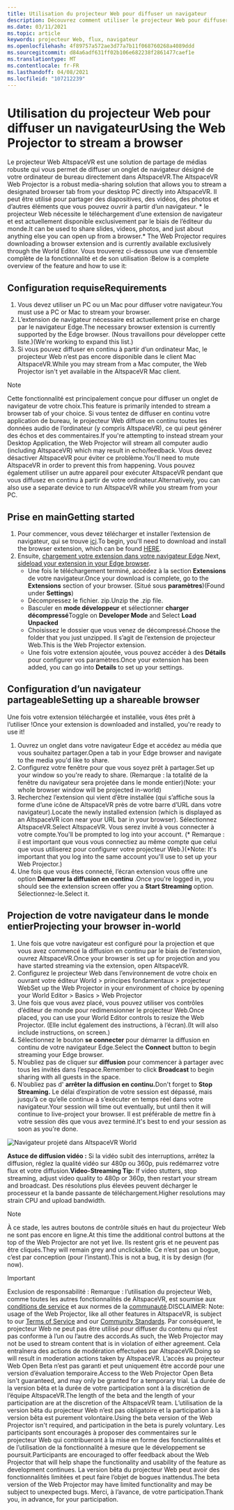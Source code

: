 ```yaml
---
title: Utilisation du projecteur Web pour diffuser un navigateur
description: Découvrez comment utiliser le projecteur Web pour diffuser du contenu à partir d’un navigateur désigné dans des expériences AltspaceVR.
ms.date: 03/11/2021
ms.topic: article
keywords: projecteur Web, flux, navigateur
ms.openlocfilehash: 4f89757a572ae3d77a7b11f068760268a4089ddd
ms.sourcegitcommit: d84a6adf631ff02b106e682238f2861477caef1e
ms.translationtype: MT
ms.contentlocale: fr-FR
ms.lasthandoff: 04/08/2021
ms.locfileid: "107212239"
---
```

# <a name="using-the-web-projector-to-stream-a-browser"></a><span data-ttu-id="8d758-104">Utilisation du projecteur Web pour diffuser un navigateur</span><span class="sxs-lookup"><span data-stu-id="8d758-104">Using the Web Projector to stream a browser</span></span>

<span data-ttu-id="8d758-105">Le projecteur Web AltspaceVR est une solution de partage de médias robuste qui vous permet de diffuser un onglet de navigateur désigné de votre ordinateur de bureau directement dans AltspaceVR.</span><span class="sxs-lookup"><span data-stu-id="8d758-105">The AltspaceVR Web Projector is a robust media-sharing solution that allows you to stream a designated browser tab from your desktop PC directly into AltspaceVR.</span></span> <span data-ttu-id="8d758-106">Il peut être utilisé pour partager des diapositives, des vidéos, des photos et d’autres éléments que vous pouvez ouvrir à partir d’un navigateur. \* le projecteur Web nécessite le téléchargement d’une extension de navigateur et est actuellement disponible exclusivement par le biais de l’éditeur du monde.</span><span class="sxs-lookup"><span data-stu-id="8d758-106">It can be used to share slides, videos, photos, and just about anything else you can open up from a browser.\* The Web Projector requires downloading a browser extension and is currently available exclusively through the World Editor.</span></span> <span data-ttu-id="8d758-107">Vous trouverez ci-dessous une vue d’ensemble complète de la fonctionnalité et de son utilisation :</span><span class="sxs-lookup"><span data-stu-id="8d758-107">Below is a complete overview of the feature and how to use it:</span></span>

## <a name="requirements"></a><span data-ttu-id="8d758-108">Configuration requise</span><span class="sxs-lookup"><span data-stu-id="8d758-108">Requirements</span></span>

1. <span data-ttu-id="8d758-109">Vous devez utiliser un PC ou un Mac pour diffuser votre navigateur.</span><span class="sxs-lookup"><span data-stu-id="8d758-109">You must use a PC or Mac to stream your browser.</span></span>
2. <span data-ttu-id="8d758-110">L’extension de navigateur nécessaire est actuellement prise en charge par le navigateur Edge.</span><span class="sxs-lookup"><span data-stu-id="8d758-110">The necessary browser extension is currently supported by the Edge browser.</span></span> <span data-ttu-id="8d758-111">(Nous travaillons pour développer cette liste.)</span><span class="sxs-lookup"><span data-stu-id="8d758-111">(We're working to expand this list.)</span></span>
3. <span data-ttu-id="8d758-112">Si vous pouvez diffuser en continu à partir d’un ordinateur Mac, le projecteur Web n’est pas encore disponible dans le client Mac AltspaceVR.</span><span class="sxs-lookup"><span data-stu-id="8d758-112">While you may stream from a Mac computer, the Web Projector isn't yet available in the AltspaceVR Mac client.</span></span>

> [!NOTE]
> <span data-ttu-id="8d758-113">Cette fonctionnalité est principalement conçue pour diffuser un onglet de navigateur de votre choix.</span><span class="sxs-lookup"><span data-stu-id="8d758-113">This feature is primarily intended to stream a browser tab of your choice.</span></span> <span data-ttu-id="8d758-114">Si vous tentez de diffuser en continu votre application de bureau, le projecteur Web diffuse en continu toutes les données audio de l’ordinateur (y compris AltspaceVR), ce qui peut générer des échos et des commentaires.</span><span class="sxs-lookup"><span data-stu-id="8d758-114">If you're attempting to instead stream your Desktop Application, the Web Projector will stream all computer audio (including AltspaceVR) which may result in echo/feedback.</span></span> <span data-ttu-id="8d758-115">Vous devez désactiver AltspaceVR pour éviter ce problème.</span><span class="sxs-lookup"><span data-stu-id="8d758-115">You'll need to mute AltspaceVR in order to prevent this from happening.</span></span> <span data-ttu-id="8d758-116">Vous pouvez également utiliser un autre appareil pour exécuter AltspaceVR pendant que vous diffusez en continu à partir de votre ordinateur.</span><span class="sxs-lookup"><span data-stu-id="8d758-116">Alternatively, you can also use a separate device to run AltspaceVR while you stream from your PC.</span></span>

## <a name="getting-started"></a><span data-ttu-id="8d758-117">Prise en main</span><span class="sxs-lookup"><span data-stu-id="8d758-117">Getting started</span></span>

1. <span data-ttu-id="8d758-118">Pour commencer, vous devez télécharger et installer l’extension de navigateur, qui se trouve [ici](https://account.altvr.com/web_projector).</span><span class="sxs-lookup"><span data-stu-id="8d758-118">To begin, you'll need to download and install the browser extension, which can be found [HERE](https://account.altvr.com/web_projector).</span></span>
2. <span data-ttu-id="8d758-119">Ensuite, [chargement votre extension dans votre navigateur Edge](https://docs.microsoft.com/microsoft-edge/extensions-chromium/getting-started/extension-sideloading).</span><span class="sxs-lookup"><span data-stu-id="8d758-119">Next, [sideload your extension in your Edge browser](https://docs.microsoft.com/microsoft-edge/extensions-chromium/getting-started/extension-sideloading).</span></span>
    * <span data-ttu-id="8d758-120">Une fois le téléchargement terminé, accédez à la section **Extensions** de votre navigateur.</span><span class="sxs-lookup"><span data-stu-id="8d758-120">Once your download is complete, go to the **Extensions** section of your browser.</span></span> <span data-ttu-id="8d758-121">(Situé sous **paramètres**)</span><span class="sxs-lookup"><span data-stu-id="8d758-121">(Found under **Settings**)</span></span>
    * <span data-ttu-id="8d758-122">Décompressez le fichier. zip.</span><span class="sxs-lookup"><span data-stu-id="8d758-122">Unzip the .zip file.</span></span>
    * <span data-ttu-id="8d758-123">Basculer en **mode développeur** et sélectionner **charger décompressé**</span><span class="sxs-lookup"><span data-stu-id="8d758-123">Toggle on **Developer Mode** and Select **Load Unpacked**</span></span>
    * <span data-ttu-id="8d758-124">Choisissez le dossier que vous venez de décompressé.</span><span class="sxs-lookup"><span data-stu-id="8d758-124">Choose the folder that you just unzipped.</span></span> <span data-ttu-id="8d758-125">Il s’agit de l’extension de projecteur Web.</span><span class="sxs-lookup"><span data-stu-id="8d758-125">This is the Web Projector extension.</span></span>
    * <span data-ttu-id="8d758-126">Une fois votre extension ajoutée, vous pouvez accéder à des **Détails** pour configurer vos paramètres.</span><span class="sxs-lookup"><span data-stu-id="8d758-126">Once your extension has been added, you can go into **Details** to set up your settings.</span></span>

## <a name="setting-up-a-shareable-browser"></a><span data-ttu-id="8d758-127">Configuration d’un navigateur partageable</span><span class="sxs-lookup"><span data-stu-id="8d758-127">Setting up a shareable browser</span></span>

<span data-ttu-id="8d758-128">Une fois votre extension téléchargée et installée, vous êtes prêt à l’utiliser !</span><span class="sxs-lookup"><span data-stu-id="8d758-128">Once your extension is downloaded and installed, you're ready to use it!</span></span>

1. <span data-ttu-id="8d758-129">Ouvrez un onglet dans votre navigateur Edge et accédez au média que vous souhaitez partager.</span><span class="sxs-lookup"><span data-stu-id="8d758-129">Open a tab in your Edge browser and navigate to the media you'd like to share.</span></span>
2. <span data-ttu-id="8d758-130">Configurez votre fenêtre pour que vous soyez prêt à partager.</span><span class="sxs-lookup"><span data-stu-id="8d758-130">Set up your window so you're ready to share.</span></span> <span data-ttu-id="8d758-131">(Remarque : la totalité de la fenêtre du navigateur sera projetée dans le monde entier)</span><span class="sxs-lookup"><span data-stu-id="8d758-131">(Note: your whole browser window will be projected in-world)</span></span>
3. <span data-ttu-id="8d758-132">Recherchez l’extension qui vient d’être installée (qui s’affiche sous la forme d’une icône de AltspaceVR près de votre barre d’URL dans votre navigateur).</span><span class="sxs-lookup"><span data-stu-id="8d758-132">Locate the newly installed extension (which is displayed as an AltspaceVR icon near your URL bar in your browser).</span></span> <span data-ttu-id="8d758-133">Sélectionnez AltspaceVR.</span><span class="sxs-lookup"><span data-stu-id="8d758-133">Select AltspaceVR.</span></span> <span data-ttu-id="8d758-134">Vous serez invité à vous connecter à votre compte.</span><span class="sxs-lookup"><span data-stu-id="8d758-134">You'll be prompted to log into your account.</span></span> <span data-ttu-id="8d758-135">(\* Remarque : il est important que vous vous connectiez au même compte que celui que vous utiliserez pour configurer votre projecteur Web.)</span><span class="sxs-lookup"><span data-stu-id="8d758-135">(\*Note: It's important that you log into the same account you'll use to set up your Web Projector.)</span></span>
4. <span data-ttu-id="8d758-136">Une fois que vous êtes connecté, l’écran extension vous offre une option **Démarrer la diffusion en continu** .</span><span class="sxs-lookup"><span data-stu-id="8d758-136">Once you're logged in, you should see the extension screen offer you a **Start Streaming** option.</span></span> <span data-ttu-id="8d758-137">Sélectionnez-le.</span><span class="sxs-lookup"><span data-stu-id="8d758-137">Select it.</span></span>

## <a name="projecting-your-browser-in-world"></a><span data-ttu-id="8d758-138">Projection de votre navigateur dans le monde entier</span><span class="sxs-lookup"><span data-stu-id="8d758-138">Projecting your browser in-world</span></span>

1. <span data-ttu-id="8d758-139">Une fois que votre navigateur est configuré pour la projection et que vous avez commencé la diffusion en continu par le biais de l’extension, ouvrez AltspaceVR.</span><span class="sxs-lookup"><span data-stu-id="8d758-139">Once your browser is set up for projection and you have started streaming via the extension, open AltspaceVR.</span></span>
2. <span data-ttu-id="8d758-140">Configurez le projecteur Web dans l’environnement de votre choix en ouvrant votre éditeur World > principes fondamentaux > projecteur Web</span><span class="sxs-lookup"><span data-stu-id="8d758-140">Set up the Web Projector in your environment of choice by opening your World Editor > Basics > Web Projector</span></span>
3. <span data-ttu-id="8d758-141">Une fois que vous avez placé, vous pouvez utiliser vos contrôles d’éditeur de monde pour redimensionner le projecteur Web.</span><span class="sxs-lookup"><span data-stu-id="8d758-141">Once placed, you can use your World Editor controls to resize the Web Projector.</span></span> <span data-ttu-id="8d758-142">(Elle inclut également des instructions, à l’écran).</span><span class="sxs-lookup"><span data-stu-id="8d758-142">(It will also include instructions, on screen.)</span></span>
4. <span data-ttu-id="8d758-143">Sélectionnez le bouton **se connecter** pour démarrer la diffusion en continu de votre navigateur Edge.</span><span class="sxs-lookup"><span data-stu-id="8d758-143">Select the **Connect** button to begin streaming your Edge browser.</span></span>
5. <span data-ttu-id="8d758-144">N’oubliez pas de cliquer sur **diffusion** pour commencer à partager avec tous les invités dans l’espace.</span><span class="sxs-lookup"><span data-stu-id="8d758-144">Remember to click **Broadcast** to begin sharing with all guests in the space.</span></span>
6. <span data-ttu-id="8d758-145">N’oubliez pas d' **arrêter la diffusion en continu.**</span><span class="sxs-lookup"><span data-stu-id="8d758-145">Don't forget to **Stop Streaming.**</span></span> <span data-ttu-id="8d758-146">Le délai d’expiration de votre session est dépassé, mais jusqu’à ce qu’elle continue à s’exécuter en temps réel dans votre navigateur.</span><span class="sxs-lookup"><span data-stu-id="8d758-146">Your session will time out eventually, but until then it will continue to live-project your browser.</span></span> <span data-ttu-id="8d758-147">Il est préférable de mettre fin à votre session dès que vous avez terminé.</span><span class="sxs-lookup"><span data-stu-id="8d758-147">It's best to end your session as soon as you're done.</span></span>

![Navigateur projeté dans AltspaceVR World](images/web-project-img-01.png)

<span data-ttu-id="8d758-149">**Astuce de diffusion vidéo :** Si la vidéo subit des interruptions, arrêtez la diffusion, réglez la qualité vidéo sur 480p ou 360p, puis redémarrez votre flux et votre diffusion.</span><span class="sxs-lookup"><span data-stu-id="8d758-149">**Video-Streaming Tip:** If video stutters, stop streaming, adjust video quality to 480p or 360p, then restart your stream and broadcast.</span></span> <span data-ttu-id="8d758-150">Des résolutions plus élevées peuvent décharger le processeur et la bande passante de téléchargement.</span><span class="sxs-lookup"><span data-stu-id="8d758-150">Higher resolutions may strain CPU and upload bandwidth.</span></span>

> [!NOTE]
> <span data-ttu-id="8d758-151">À ce stade, les autres boutons de contrôle situés en haut du projecteur Web ne sont pas encore en ligne.</span><span class="sxs-lookup"><span data-stu-id="8d758-151">At this time the additional control buttons at the top of the Web Projector are not yet live.</span></span> <span data-ttu-id="8d758-152">Ils restent gris et ne peuvent pas être cliqués.</span><span class="sxs-lookup"><span data-stu-id="8d758-152">They will remain grey and unclickable.</span></span> <span data-ttu-id="8d758-153">Ce n’est pas un bogue, c’est par conception (pour l’instant).</span><span class="sxs-lookup"><span data-stu-id="8d758-153">This is not a bug, it is by design (for now).</span></span>

> [!IMPORTANT]
> <span data-ttu-id="8d758-154">Exclusion de responsabilité : Remarque : l’utilisation du projecteur Web, comme toutes les autres fonctionnalités de AltspaceVR, est soumise aux [conditions de service](../community/terms-of-service.md) et aux normes de la [communauté](../community/community-standards.md).</span><span class="sxs-lookup"><span data-stu-id="8d758-154">DISCLAIMER: Note: usage of the Web Projector, like all other features in AltspaceVR, is subject to our [Terms of Service](../community/terms-of-service.md) and our [Community Standards](../community/community-standards.md).</span></span> <span data-ttu-id="8d758-155">Par conséquent, le projecteur Web ne peut pas être utilisé pour diffuser du contenu qui n’est pas conforme à l’un ou l’autre des accords.</span><span class="sxs-lookup"><span data-stu-id="8d758-155">As such, the Web Projector may not be used to stream content that is in violation of either agreement.</span></span> <span data-ttu-id="8d758-156">Cela entraînera des actions de modération effectuées par AltspaceVR.</span><span class="sxs-lookup"><span data-stu-id="8d758-156">Doing so will result in moderation actions taken by AltspaceVR.</span></span> <span data-ttu-id="8d758-157">L’accès au projecteur Web Open Beta n’est pas garanti et peut uniquement être accordé pour une version d’évaluation temporaire.</span><span class="sxs-lookup"><span data-stu-id="8d758-157">Access to the Web Projector Open Beta isn't guaranteed, and may only be granted for a temporary trial.</span></span> <span data-ttu-id="8d758-158">La durée de la version bêta et la durée de votre participation sont à la discrétion de l’équipe AltspaceVR.</span><span class="sxs-lookup"><span data-stu-id="8d758-158">The length of the beta and the length of your participation are at the discretion of the AltspaceVR team.</span></span> <span data-ttu-id="8d758-159">L’utilisation de la version bêta du projecteur Web n’est pas obligatoire et la participation à la version bêta est purement volontaire.</span><span class="sxs-lookup"><span data-stu-id="8d758-159">Using the beta version of the Web Projector isn't required, and participation in the beta is purely voluntary.</span></span> <span data-ttu-id="8d758-160">Les participants sont encouragés à proposer des commentaires sur le projecteur Web qui contribueront à la mise en forme des fonctionnalités et de l’utilisation de la fonctionnalité à mesure que le développement se poursuit.</span><span class="sxs-lookup"><span data-stu-id="8d758-160">Participants are encouraged to offer feedback about the Web Projector that will help shape the functionality and usability of the feature as development continues.</span></span> <span data-ttu-id="8d758-161">La version bêta du projecteur Web peut avoir des fonctionnalités limitées et peut faire l’objet de bogues inattendus.</span><span class="sxs-lookup"><span data-stu-id="8d758-161">The beta version of the Web Projector may have limited functionality and may be subject to unexpected bugs.</span></span> <span data-ttu-id="8d758-162">Merci, à l’avance, de votre participation.</span><span class="sxs-lookup"><span data-stu-id="8d758-162">Thank you, in advance, for your participation.</span></span>
